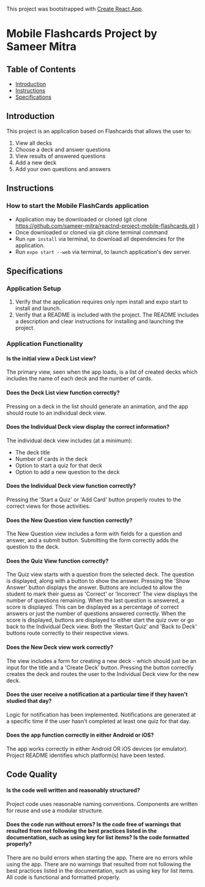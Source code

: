 This project was bootstrapped with [Create React App](https://github.com/facebook/create-react-app).

# Mobile Flashcards Project by Sameer Mitra

## Table of Contents

- [Introduction](#introduction)
- [Instructions](#instructions)
- [Specifications](#specifications)

## Introduction

This project is an application based on Flashcards that allows the user to:
1. View all decks
2. Choose a deck and answer questions
3. View results of answered questions
4. Add a new deck
5. Add your own questions and answers

## Instructions
### How to start the Mobile FlashCards application
- Application may be downloaded or cloned (git clone https://github.com/sameer-mitra/reactnd-project-mobile-flashcards.git )
- Once downloaded or cloned via git clone terminal command
- Run `npm install` via terminal, to download all dependencies for the application.
- Run `expo start --web` via terminal, to launch application's dev server.

## Specifications
### Application Setup
1. Verify that the application requires only npm install and expo start to install and launch.
2. Verify that a README is included with the project. The README includes a description and clear instructions for installing and launching the project.

### Application Functionality
#### Is the initial view a Deck List view?
The primary view, seen when the app loads, is a list of created decks which includes the name of each deck and the number of cards.

#### Does the Deck List view function correctly?
Pressing on a deck in the list should generate an animation, and the app should route to an individual deck view.

#### Does the Individual Deck view display the correct information?
The individual deck view includes (at a minimum):
 - The deck title
 - Number of cards in the deck
 - Option to start a quiz for that deck
 - Option to add a new question to the deck

#### Does the Individual Deck view function correctly?
Pressing the 'Start a Quiz' or 'Add Card' button properly routes to the correct views for those activities.

#### Does the New Question view function correctly?
The New Question view includes a form with fields for a question and answer, and a submit button.
Submitting the form correctly adds the question to the deck.

#### Does the Quiz View function correctly?
The Quiz view starts with a question from the selected deck.
The question is displayed, along with a button to show the answer.
Pressing the 'Show Answer' button displays the answer.
Buttons are included to allow the student to mark their guess as 'Correct' or 'Incorrect'
The view displays the number of questions remaining.
When the last question is answered, a score is displayed. This can be displayed as a percentage of correct answers or just the number of questions answered correctly.
When the score is displayed, buttons are displayed to either start the quiz over or go back to the Individual Deck view.
Both the 'Restart Quiz' and 'Back to Deck' buttons route correctly to their respective views.

#### Does the New Deck view work correctly?
The view includes a form for creating a new deck - which should just be an input for the title and a 'Create Deck' button.
Pressing the button correctly creates the deck and routes the user to the Individual Deck view for the new deck.

#### Does the user receive a notification at a particular time if they haven't studied that day?
Logic for notification has been implemented. Notifications are generated at a specific time if the user hasn't completed at least one quiz for that day.

#### Does the app function correctly in either Android or iOS?
The app works correctly in either Android OR iOS devices (or emulator).
Project README identifies which platform(s) have been tested.

## Code Quality
#### Is the code well written and reasonably structured?
Project code uses reasonable naming conventions. Components are written for reuse and use a modular structure.

#### Does the code run without errors? Is the code free of warnings that resulted from not following the best practices listed in the documentation, such as using key for list items? Is the code formatted properly?
There are no build errors when starting the app. There are no errors while using the app. There are no warnings that resulted from not following the best practices listed in the documentation, such as using key for list items. All code is functional and formatted properly.
